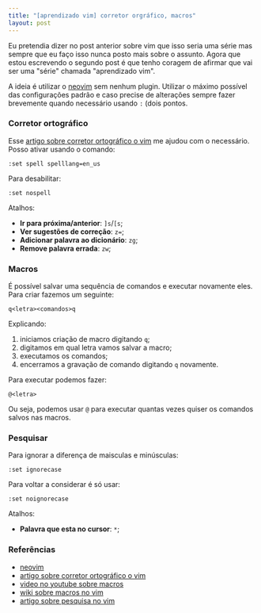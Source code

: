 ```yaml
---
title: "[aprendizado vim] corretor orgráfico, macros"
layout: post
---
```


Eu pretendia dizer no post anterior sobre vim que isso seria uma série
mas sempre que eu faço isso nunca posto mais sobre o assunto. Agora que 
estou escrevendo o segundo post é que tenho coragem de afirmar que vai ser 
uma "série" chamada "aprendizado vim".

A ideia é utilizar o [neovim] sem nenhum plugin. Utilizar o máximo possível
das configurações padrão e caso precise de alterações sempre fazer
brevemente quando necessário usando `:` (dois pontos.

### Corretor ortográfico

Esse [artigo sobre corretor ortográfico o vim] me ajudou com o necessário.
Posso ativar usando o comando:

```
:set spell spelllang=en_us
```

Para desabilitar:

```
:set nospell
```

Atalhos:

- **Ir para próxima/anterior**: `]s`/`[s`;
- **Ver sugestões de correção**: `z=`;
- **Adicionar palavra ao dicionário**: `zg`;
- **Remove palavra errada**: `zw`;

### Macros

É possível salvar uma sequência de comandos e executar novamente eles.
Para criar fazemos um seguinte:

```
q<letra><comandos>q
```

Explicando: 

1. iniciamos criação de macro digitando `q`;
2. digitamos em qual letra vamos salvar a macro;
3. executamos os comandos;
4. encerramos a gravação de comando digitando `q` novamente.

Para executar podemos fazer:

```
@<letra>
```

Ou seja, podemos usar `@` para executar quantas vezes quiser os comandos salvos
nas macros.

### Pesquisar

Para ignorar a diferença de maisculas e minúsculas:

```
:set ignorecase
```

Para voltar a considerar é só usar:

```
:set noignorecase
```

Atalhos:

- **Palavra que esta no cursor**: `*`;

### Referências

+ [neovim]
+ [artigo sobre corretor ortográfico o vim]
+ [video no youtube sobre macros](https://www.youtube.com/watch?v=Hd33Q0ZjZuk)
+ [wiki sobre macros no vim](https://vim.fandom.com/wiki/Macros)
+ [artigo sobre pesquisa no vim](https://linuxize.com/post/vim-search/)

[neovim]: https://neovim.io/
[artigo sobre corretor ortográfico o vim]: https://www.linux.com/training-tutorials/using-spell-checking-vim/
